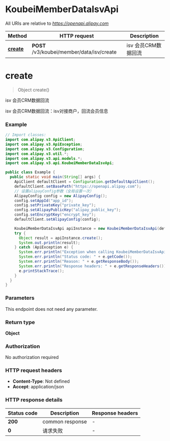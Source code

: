 # KoubeiMemberDataIsvApi

All URIs are relative to *https://openapi.alipay.com*

| Method | HTTP request | Description |
|------------- | ------------- | -------------|
| [**create**](KoubeiMemberDataIsvApi.md#create) | **POST** /v3/koubei/member/data/isv/create | isv 会员CRM数据回流 |


<a name="create"></a>
# **create**
> Object create()

isv 会员CRM数据回流

isv 会员CRM数据回流：isv对接商户，回流会员信息

### Example
```java
// Import classes:
import com.alipay.v3.ApiClient;
import com.alipay.v3.ApiException;
import com.alipay.v3.Configuration;
import com.alipay.v3.util.*;
import com.alipay.v3.api.models.*;
import com.alipay.v3.api.KoubeiMemberDataIsvApi;

public class Example {
  public static void main(String[] args) {
    ApiClient defaultClient = Configuration.getDefaultApiClient();
    defaultClient.setBasePath("https://openapi.alipay.com");
    // 设置alipayConfig参数（全局设置一次）
    AlipayConfig config = new AlipayConfig();
    config.setAppId("app_id");
    config.setPrivateKey("private_key");
    config.setAlipayPublicKey("alipay_public_key");
    config.setEncryptKey("encrypt_key");
    defaultClient.setAlipayConfig(config);

    KoubeiMemberDataIsvApi apiInstance = new KoubeiMemberDataIsvApi(defaultClient);
    try {
      Object result = apiInstance.create();
      System.out.println(result);
    } catch (ApiException e) {
      System.err.println("Exception when calling KoubeiMemberDataIsvApi#create");
      System.err.println("Status code: " + e.getCode());
      System.err.println("Reason: " + e.getResponseBody());
      System.err.println("Response headers: " + e.getResponseHeaders());
      e.printStackTrace();
    }
  }
}
```

### Parameters
This endpoint does not need any parameter.

### Return type

**Object**

### Authorization

No authorization required

### HTTP request headers

 - **Content-Type**: Not defined
 - **Accept**: application/json

### HTTP response details
| Status code | Description | Response headers |
|-------------|-------------|------------------|
| **200** | common response |  -  |
| **0** | 请求失败 |  -  |

